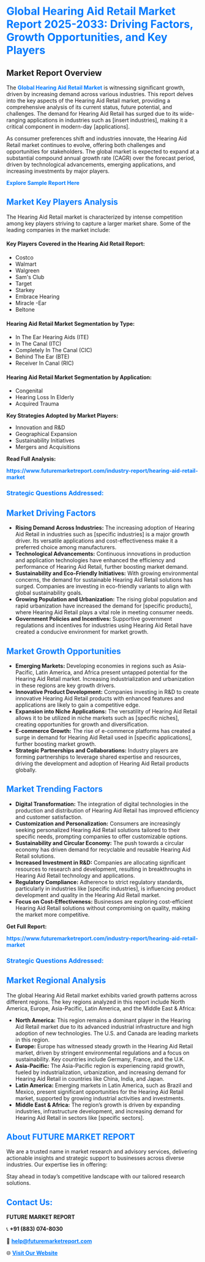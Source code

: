 <h1 style="color: #007BFF;">Global Hearing Aid Retail Market Report 2025-2033: Driving Factors, Growth Opportunities, and Key Players</h1>

<section id="overview">
<h2>Market Report Overview</h2>
<p>The <a href="https://www.futuremarketreport.com/industry-report/hearing-aid-retail-market" style="color: #007BFF; text-decoration: none;"><strong>Global Hearing Aid Retail Market</strong></a> is witnessing significant growth, driven by increasing demand across various industries. This report delves into the key aspects of the Hearing Aid Retail market, providing a comprehensive analysis of its current status, future potential, and challenges. The demand for Hearing Aid Retail has surged due to its wide-ranging applications in industries such as [insert industries], making it a critical component in modern-day [applications].</p>
<p>As consumer preferences shift and industries innovate, the Hearing Aid Retail market continues to evolve, offering both challenges and opportunities for stakeholders. The global market is expected to expand at a substantial compound annual growth rate (CAGR) over the forecast period, driven by technological advancements, emerging applications, and increasing investments by major players.</p>
</section>

<section id="overview">
<p><a href="https://www.futuremarketreport.com/request-sample/reportId=106431" style="color: #007BFF; text-decoration: none;"><strong>Explore Sample Report Here</strong></a></p>
</section>

<section id="key-players">
<h2 style="color: #007BFF;">Market Key Players Analysis</h2>
<p>The Hearing Aid Retail market is characterized by intense competition among key players striving to capture a larger market share. Some of the leading companies in the market include:</p>
<h4>Key Players Covered in the Hearing Aid Retail Report:</h4>
<ul><li>Costco</li><li>Walmart</li><li>Walgreen</li><li>Sam&#039;s Club</li><li>Target</li><li>Starkey</li><li>Embrace Hearing</li><li>Miracle -Ear</li><li>Beltone</li></ul>
<h4>Hearing Aid Retail Market Segmentation by Type:</h4>
<ul><li>In The Ear Hearing Aids (ITE)</li><li>In The Canal (ITC)</li><li>Completely In The Canal (CIC)</li><li>Behind The Ear (BTE)</li><li>Receiver In Canal (RIC)</li></ul>

<h4>Hearing Aid Retail Market Segmentation by Application:</h4>
<ul><li>Congenital</li><li>Hearing Loss In Elderly</li><li>Acquired Trauma</li></ul>
<p><strong>Key Strategies Adopted by Market Players:</strong></p>
<ul>
<li>Innovation and R&D</li>
<li>Geographical Expansion</li>
<li>Sustainability Initiatives</li>
<li>Mergers and Acquisitions</li>
</ul>
</section>

<section>
<p><strong>Read Full Analysis: </strong></p><a href="https://www.futuremarketreport.com/industry-report/hearing-aid-retail-market" style="color: #007BFF; text-decoration: none;"><strong>https://www.futuremarketreport.com/industry-report/hearing-aid-retail-market</strong></a>
<h3 style="color: #007BFF;">Strategic Questions Addressed:</h3>
</section>

<section id="driving-factors">
<h2 style="color: #007BFF;">Market Driving Factors</h2>
<ul>
<li><strong>Rising Demand Across Industries:</strong> The increasing adoption of Hearing Aid Retail in industries such as [specific industries] is a major growth driver. Its versatile applications and cost-effectiveness make it a preferred choice among manufacturers.</li>
<li><strong>Technological Advancements:</strong> Continuous innovations in production and application technologies have enhanced the efficiency and performance of Hearing Aid Retail, further boosting market demand.</li>
<li><strong>Sustainability and Eco-Friendly Initiatives:</strong> With growing environmental concerns, the demand for sustainable Hearing Aid Retail solutions has surged. Companies are investing in eco-friendly variants to align with global sustainability goals.</li>
<li><strong>Growing Population and Urbanization:</strong> The rising global population and rapid urbanization have increased the demand for [specific products], where Hearing Aid Retail plays a vital role in meeting consumer needs.</li>
<li><strong>Government Policies and Incentives:</strong> Supportive government regulations and incentives for industries using Hearing Aid Retail have created a conducive environment for market growth.</li>
</ul>
</section>

<section id="growth-opportunities">
<h2 style="color: #007BFF;">Market Growth Opportunities</h2>
<ul>
<li><strong>Emerging Markets:</strong> Developing economies in regions such as Asia-Pacific, Latin America, and Africa present untapped potential for the Hearing Aid Retail market. Increasing industrialization and urbanization in these regions are key growth drivers.</li>
<li><strong>Innovative Product Development:</strong> Companies investing in R&D to create innovative Hearing Aid Retail products with enhanced features and applications are likely to gain a competitive edge.</li>
<li><strong>Expansion into Niche Applications:</strong> The versatility of Hearing Aid Retail allows it to be utilized in niche markets such as [specific niches], creating opportunities for growth and diversification.</li>
<li><strong>E-commerce Growth:</strong> The rise of e-commerce platforms has created a surge in demand for Hearing Aid Retail used in [specific applications], further boosting market growth.</li>
<li><strong>Strategic Partnerships and Collaborations:</strong> Industry players are forming partnerships to leverage shared expertise and resources, driving the development and adoption of Hearing Aid Retail products globally.</li>
</ul>
</section>

<section id="trending-factors">
<h2 style="color: #007BFF;">Market Trending Factors</h2>
<ul>
<li><strong>Digital Transformation:</strong> The integration of digital technologies in the production and distribution of Hearing Aid Retail has improved efficiency and customer satisfaction.</li>
<li><strong>Customization and Personalization:</strong> Consumers are increasingly seeking personalized Hearing Aid Retail solutions tailored to their specific needs, prompting companies to offer customizable options.</li>
<li><strong>Sustainability and Circular Economy:</strong> The push towards a circular economy has driven demand for recyclable and reusable Hearing Aid Retail solutions.</li>
<li><strong>Increased Investment in R&D:</strong> Companies are allocating significant resources to research and development, resulting in breakthroughs in Hearing Aid Retail technology and applications.</li>
<li><strong>Regulatory Compliance:</strong> Adherence to strict regulatory standards, particularly in industries like [specific industries], is influencing product development and quality in the Hearing Aid Retail market.</li>
<li><strong>Focus on Cost-Effectiveness:</strong> Businesses are exploring cost-efficient Hearing Aid Retail solutions without compromising on quality, making the market more competitive.</li>
</ul>
</section>

<section>
<p><strong>Get Full Report: </strong></p><a href="https://www.futuremarketreport.com/industry-report/hearing-aid-retail-market" style="color: #007BFF; text-decoration: none;"><strong>https://www.futuremarketreport.com/industry-report/hearing-aid-retail-market</strong></a>
<h3 style="color: #007BFF;">Strategic Questions Addressed:</h3>
</section>


<section id="regional-analysis">
<h2 style="color: #007BFF;">Market Regional Analysis</h2>
<p>The global Hearing Aid Retail market exhibits varied growth patterns across different regions. The key regions analyzed in this report include North America, Europe, Asia-Pacific, Latin America, and the Middle East & Africa:</p>
<ul>
<li><strong>North America:</strong> This region remains a dominant player in the Hearing Aid Retail market due to its advanced industrial infrastructure and high adoption of new technologies. The U.S. and Canada are leading markets in this region.</li>
<li><strong>Europe:</strong> Europe has witnessed steady growth in the Hearing Aid Retail market, driven by stringent environmental regulations and a focus on sustainability. Key countries include Germany, France, and the U.K.</li>
<li><strong>Asia-Pacific:</strong> The Asia-Pacific region is experiencing rapid growth, fueled by industrialization, urbanization, and increasing demand for Hearing Aid Retail in countries like China, India, and Japan.</li>
<li><strong>Latin America:</strong> Emerging markets in Latin America, such as Brazil and Mexico, present significant opportunities for the Hearing Aid Retail market, supported by growing industrial activities and investments.</li>
<li><strong>Middle East & Africa:</strong> The region’s growth is driven by expanding industries, infrastructure development, and increasing demand for Hearing Aid Retail in sectors like [specific sectors].</li>
</ul>
</section>

<footer>
<h2 style="color: #007BFF;">About FUTURE MARKET REPORT</h2>
<p>We are a trusted name in market research and advisory services, delivering actionable insights and strategic support to businesses across diverse industries. Our expertise lies in offering:</p>

<p>Stay ahead in today’s competitive landscape with our tailored research solutions.</p>

<h2 style="color: #007BFF;">Contact Us:</h2>
<p><strong>FUTURE MARKET REPORT</strong></p>
<p>📞 <strong>+91 (883) 074-8030</strong></p>
<p>📧 <strong><a href="mailto:help@futuremarketreport.com" style="color: #007BFF;">help@futuremarketreport.com</a></strong></p>
<p>🌐 <strong><a href="https://www.futuremarketreport.com/" style="color: #007BFF;">Visit Our Website</a></strong></p>
</footer>